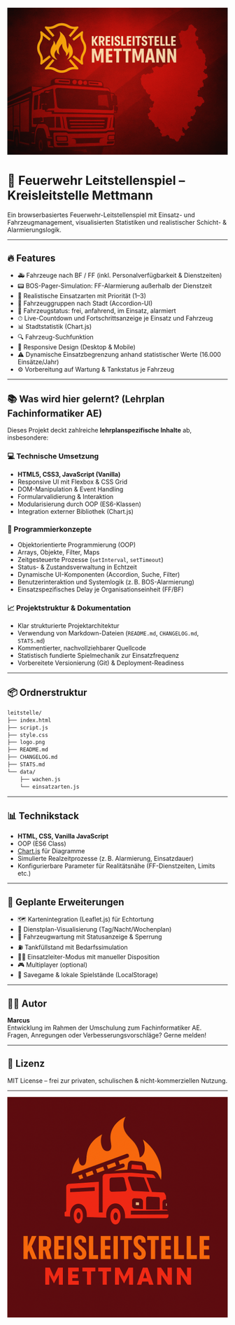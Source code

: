 ![Wallpaper](wallpaper.png)
# 🚒 Feuerwehr Leitstellenspiel – Kreisleitstelle Mettmann

Ein browserbasiertes Feuerwehr-Leitstellenspiel mit Einsatz- und Fahrzeugmanagement, visualisierten Statistiken und realistischer Schicht- & Alarmierungslogik.

---

## 🔥 Features

- 🚑 Fahrzeuge nach BF / FF (inkl. Personalverfügbarkeit & Dienstzeiten)
- 📟 BOS-Pager-Simulation: FF-Alarmierung außerhalb der Dienstzeit
- 🧠 Realistische Einsatzarten mit Priorität (1–3)
- 🧩 Fahrzeuggruppen nach Stadt (Accordion-UI)
- 🚗 Fahrzeugstatus: frei, anfahrend, im Einsatz, alarmiert
- ⏱ Live-Countdown und Fortschrittsanzeige je Einsatz und Fahrzeug
- 📊 Stadtstatistik (Chart.js)
- 🔍 Fahrzeug-Suchfunktion
- 📱 Responsive Design (Desktop & Mobile)
- ⚠️ Dynamische Einsatzbegrenzung anhand statistischer Werte (16.000 Einsätze/Jahr)
- ⚙️ Vorbereitung auf Wartung & Tankstatus je Fahrzeug

---

## 📚 Was wird hier gelernt? (Lehrplan Fachinformatiker AE)

Dieses Projekt deckt zahlreiche **lehrplanspezifische Inhalte** ab, insbesondere:

### 💻 Technische Umsetzung

- **HTML5, CSS3, JavaScript (Vanilla)**
- Responsive UI mit Flexbox & CSS Grid
- DOM-Manipulation & Event Handling
- Formularvalidierung & Interaktion
- Modularisierung durch OOP (ES6-Klassen)
- Integration externer Bibliothek (Chart.js)

### 🧠 Programmierkonzepte

- Objektorientierte Programmierung (OOP)
- Arrays, Objekte, Filter, Maps
- Zeitgesteuerte Prozesse (`setInterval`, `setTimeout`)
- Status- & Zustandsverwaltung in Echtzeit
- Dynamische UI-Komponenten (Accordion, Suche, Filter)
- Benutzerinteraktion und Systemlogik (z. B. BOS-Alarmierung)
- Einsatzspezifisches Delay je Organisationseinheit (FF/BF)

### 📈 Projektstruktur & Dokumentation

- Klar strukturierte Projektarchitektur
- Verwendung von Markdown-Dateien (`README.md`, `CHANGELOG.md`, `STATS.md`)
- Kommentierter, nachvollziehbarer Quellcode
- Statistisch fundierte Spielmechanik zur Einsatzfrequenz
- Vorbereitete Versionierung (Git) & Deployment-Readiness

---

## 📦 Ordnerstruktur

```bash
leitstelle/
├── index.html
├── script.js
├── style.css
├── logo.png
├── README.md
├── CHANGELOG.md
├── STATS.md
└── data/
    ├── wachen.js
    └── einsatzarten.js
```

---

## 📊 Technikstack

- **HTML, CSS, Vanilla JavaScript**
- OOP (ES6 Class)
- [Chart.js](https://www.chartjs.org/) für Diagramme
- Simulierte Realzeitprozesse (z. B. Alarmierung, Einsatzdauer)
- Konfigurierbare Parameter für Realitätsnähe (FF-Dienstzeiten, Limits etc.)

---

## 🧩 Geplante Erweiterungen

- 🗺️ Kartenintegration (Leaflet.js) für Echtortung
- 📆 Dienstplan-Visualisierung (Tag/Nacht/Wochenplan)
- 🧰 Fahrzeugwartung mit Statusanzeige & Sperrung
- ⛽ Tankfüllstand mit Bedarfssimulation
- 👨‍🚒 Einsatzleiter-Modus mit manueller Disposition
- 🎮 Multiplayer (optional)
- 💾 Savegame & lokale Spielstände (LocalStorage)

---

## 👨‍🚒 Autor

**Marcus**  
Entwicklung im Rahmen der Umschulung zum Fachinformatiker AE.  
Fragen, Anregungen oder Verbesserungsvorschläge? Gerne melden!

---

## 📄 Lizenz

MIT License – frei zur privaten, schulischen & nicht-kommerziellen Nutzung.

---

![Logo](logo.png)
